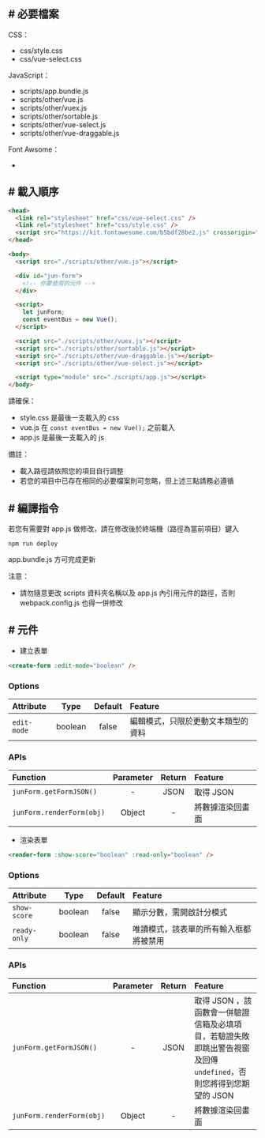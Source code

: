 ## # 必要檔案

CSS：
  - css/style.css
  - css/vue-select.css
  
JavaScript：
  - scripts/app.bundle.js
  - scripts/other/vue.js
  - scripts/other/vuex.js
  - scripts/other/sortable.js
  - scripts/other/vue-select.js
  - scripts/other/vue-draggable.js
  
Font Awsome：
  - <script src="https://kit.fontawesome.com/b5bdf28be2.js" crossorigin="anonymous"></script>
  
## # 載入順序

```html
<head>
  <link rel="stylesheet" href="css/vue-select.css" />
  <link rel="stylesheet" href="css/style.css" />
  <script src="https://kit.fontawesome.com/b5bdf28be2.js" crossorigin="anonymous"></script>
</head>

<body>
  <script src="./scripts/other/vue.js"></script>

  <div id="jun-form">
    <!-- 你要使用的元件 -->
  </div>

  <script>
    let junForm;
    const eventBus = new Vue();
  </script>

  <script src="./scripts/other/vuex.js"></script>
  <script src="./scripts/other/sortable.js"></script>
  <script src="./scripts/other/vue-draggable.js"></script>
  <script src="./scripts/other/vue-select.js"></script>

  <script type="module" src="./scripts/app.js"></script>
</body>
```

請確保：
- style.css 是最後一支載入的 css
- vue.js 在 `const eventBus = new Vue();` 之前載入
- app.js 是最後一支載入的 js

備註：
- 載入路徑請依照您的項目自行調整
- 若您的項目中已存在相同的必要檔案則可忽略，但上述三點請務必遵循

## # 編譯指令

若您有需要對 app.js 做修改，請在修改後於終端機（路徑為當前項目）鍵入

    npm run deploy

app.bundle.js 方可完成更新

注意：

- 請勿隨意更改 scripts 資料夾名稱以及 app.js 內引用元件的路徑，否則 webpack.config.js 也得一併修改

## # 元件

- 建立表單

```html
<create-form :edit-mode="boolean" />
```

### Options

| Attribute   | Type    | Default | Feature                         |
|:------------|:-------:|:-------:|:--------------------------------|
| `edit-mode` | boolean | false   | 編輯模式，只限於更動文本類型的資料 |

### APIs

| Function                  | Parameter | Return | Feature         |
|:--------------------------|:---------:|:------:|:----------------|
| `junForm.getFormJSON()`   | -         | JSON   | 取得 JSON       |
| `junForm.renderForm(obj)` | Object    | -      | 將數據渲染回畫面 |

- 渲染表單

```html
<render-form :show-score="boolean" :read-only="boolean" />
```

### Options

| Attribute    | Type    | Default | Feature                            |
|:-------------|:-------:|:-------:|:-----------------------------------|
| `show-score` | boolean | false   | 顯示分數，需開啟計分模式             |
| `ready-only` | boolean | false   | 唯讀模式，該表單的所有輸入框都將被禁用 |

### APIs

| Function                 | Parameter | Return | Feature        |
|:-------------------------|:---------:|:------:|:---------------|
| `junForm.getFormJSON()`  | -         | JSON   | 取得 JSON ，該函數會一併驗證信箱及必填項目，若驗證失敗即跳出警告視窗及回傳 `undefined`，否則您將得到您期望的 JSON |
| `junForm.renderForm(obj)`| Object    | -      | 將數據渲染回畫面 |
